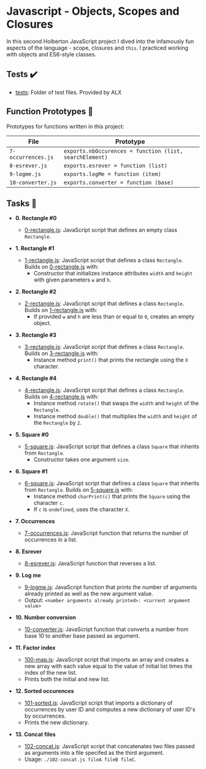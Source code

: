 # Javascript - Objects, Scopes and Closures

In this second Holberton JavaScript project I dived into the infamously fun
aspects of the language - scope, closures and `this`. I practiced working with
objects and ES6-style classes.

## Tests :heavy_check_mark:

* [tests](./tests): Folder of test files. Provided by ALX

## Function Prototypes :floppy_disk:

Prototypes for functions written in this project:

| File               | Prototype                                               |
| ------------------ | ------------------------------------------------------- |
| `7-occurrences.js` | `exports.nbOccurences = function (list, searchElement)` |
| `8-esrever.js`     | `exports.esrever = function (list)`                     |
| `9-logme.js`       | `exports.logMe = function (item)`                       |
| `10-converter.js`  | `exports.converter = function (base)`                   |


## Tasks :page_with_curl:

* **0. Rectangle #0**
  * [0-rectangle.js](./0-rectangle.js): JavaScript script that defines an empty
  class `Rectangle`.

* **1. Rectangle #1**
  * [1-rectangle.js](./1-rectangle.js): JavaScript script that defines a class
  `Rectangle`. Builds on [0-rectangle.js](./0-rectangle.js) with:
    * Constructor that initializes instance attributes `width` and `height` with
    given parameters `w` and `h`.

* **2. Rectangle #2**
  * [2-rectangle.js](./2-rectangle.js): JavaScript script that defines a class
  `Rectangle`. Builds on [1-rectangle.js](./1-rectangle.js) with:
    * If provided `w` and `h` are less than or equal to `0`, creates an empty object.

* **3. Rectangle #3**
  * [3-rectangle.js](./3-rectangle.js): JavaScript script that defines a class
  `Rectangle`. Builds on [3-rectangle.js](./3-rectangle.js) with:
    * Instance method `print()` that prints the rectangle using the `X` character.

* **4. Rectangle #4**
  * [4-rectangle.js](./4-rectangle.js): JavaScript script that defines a class
  `Rectangle`. Builds on [4-rectangle.js](./4-rectangle.js) with:
    * Instance method `rotate()` that swaps the `width` and `height` of the `Rectangle`.
    * Instance method `double()` that multiplies the `width` and `height` of the
    `Rectangle` by `2`.

* **5. Square #0**
  * [5-square.js](./5-square.js): JavaScript script that defines a class `Square`
  that inherits from `Rectangle`.
    * Constructor takes one argument `size`.

* **6. Square #1**
  * [6-square.js](./6-square.js): JavaScript script that defines a class `Square`
  that inherits from `Rectangle`. Builds on [5-square.js](./5-square.js) with:
    * Instance method `charPrint(c)` that prints the `Square` using the character
    `c`.
    * If `c` is `undefined`, uses the character `X`.

* **7. Occurrences**
  * [7-occurrences.js](./7-occurrences.js): JavaScript function that returns the
  number of occurrences in a list.

* **8. Esrever**
  * [8-esrever.js](./8-esrever.js): JavaScript function that reverses a list.

* **9. Log me**
  * [9-logme.js](./9-logme.js): JavaScript function that prints the number of
  arguments already printed as well as the new argument value.
  * Output: `<number arguments already printed>: <current argument value>`

* **10. Number conversion**
  * [10-converter.js](./10-converter.js): JavaScript function that converts a number
  from base 10 to another base passed as argument.

* **11. Factor index**
  * [100-map.js](./100-map.js): JavaScript script that imports an array and creates
  a new array with each value equal to the value of initial list times the index of
  the new list.
  * Prints both the initial and new list.

* **12. Sorted occurences**
  * [101-sorted.js](./101-sorted.js): JavaScript script that imports a dictionary
  of occurrences by user ID and computes a new dictionary of user ID's by occurrences.
  * Prints the new dictionary.

* **13. Concat files**
  * [102-concat.js](./102-concat.js): JavaScript script that concatenates two files
  passed as arguments into a file specifed as the third argument.
  * Usage: `./102-concat.js fileA fileB fileC`.
